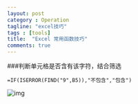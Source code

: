 ```yaml
---
layout: post
category : Operation
tagline: "excel技巧"
tags : [tools]
title:  "Excel 常用函数技巧"
comments: true
---
```


###判断单元格是否含有该字符，结合筛选

	=IF(ISERROR(FIND("9",B5)),"不包含","包含")

![img](http://7xkqbu.com1.z0.glb.clouddn.com/iserror+find.jpg)

